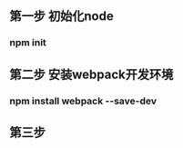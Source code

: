 ## 第一步 初始化node

### npm init 

## 第二步 安装webpack开发环境

### npm install webpack --save-dev

## 第三步

### 
